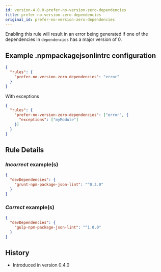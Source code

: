 ```yaml
---
id: version-4.0.0-prefer-no-version-zero-dependencies
title: prefer-no-version-zero-dependencies
original_id: prefer-no-version-zero-dependencies
---
```


Enabling this rule will result in an error being generated if one of the dependencies in `dependencies` has a major version of 0.

## Example .npmpackagejsonlintrc configuration

```json
{
  "rules": {
    "prefer-no-version-zero-dependencies": "error"
  }
}
```

With exceptions

```json
{
  "rules": {
    "prefer-no-version-zero-dependencies": ["error", {
      "exceptions": ["myModule"]
    }]
  }
}
```

## Rule Details

### *Incorrect* example(s)

```json
{
  "devDependencies": {
    "grunt-npm-package-json-lint": "^0.3.0"
  }
}
```

### *Correct* example(s)

```json
{
  "devDependencies": {
    "gulp-npm-package-json-lint": "^1.0.0"
  }
}
```

## History

* Introduced in version 0.4.0
